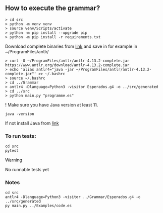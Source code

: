 ## How to execute the grammar?

```
> cd src
> python -m venv venv
> source venv/Scripts/activate
> python -m pip install --upgrade pip
> python -m pip install -r requirements.txt
```

Download complete binaries from [link](https://www.antlr.org/download/antlr-4.13.2-complete.jar) and save in for example in ~/ProgramFiles/antlr/

```
> curl -O ~/ProgramFiles/antlr/antlr-4.13.2-complete.jar https://www.antlr.org/download/antlr-4.13.2-complete.jar
> echo 'alias antlr4="java -jar ~/ProgramFiles/antlr/antlr-4.13.2-complete.jar"' >> ~/.bashrc
> source ~/.bashrc
> cd ../Grammar
> antlr4 -Dlanguage=Python3 -visitor Esperados.g4 -o ../src/generated
> cd ../src
> python main.py "programme.es"
```

! Make sure you have Java version at least 11.
```
java -version
```

If not install Java from [link](https://www.oracle.com/pl/java/technologies/javase/jdk11-archive-downloads.html)

### To run tests:

```
cd src
pytest
```
> [!WARNING]
> No runnable tests yet

### Notes
```
cd src
antlr4 -Dlanguage=Python3 -visitor ../Grammar/Esperados.g4 -o ../src/generated
py main.py ../Examples/code.es
```